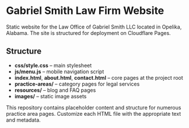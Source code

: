 # Gabriel Smith Law Firm Website

Static website for the Law Office of Gabriel Smith LLC located in Opelika, Alabama. The site is structured for deployment on Cloudflare Pages.

## Structure
- **css/style.css** – main stylesheet
- **js/menu.js** – mobile navigation script
- **index.html**, **about.html**, **contact.html** – core pages at the project root
- **practice-areas/** – category pages for legal services
- **resources/** – blog and FAQ pages
- **images/** – static image assets

This repository contains placeholder content and structure for numerous practice area pages. Customize each HTML file with the appropriate text and metadata.
